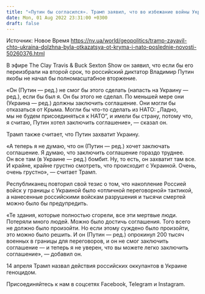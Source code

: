```yaml
---
title: "«Путин бы согласился». Трамп заявил, что во избежание войны Украина должна была отказаться от Крыма и НАТО"
date: Mon, 01 Aug 2022 23:31:00 +0300
draft: false
---
```

Источник: Новое Время https://nv.ua/world/geopolitics/tramp-zayavil-chto-ukraina-dolzhna-byla-otkazatsya-ot-kryma-i-nato-poslednie-novosti-50260376.html


 В эфире The Clay Travis & Buck Sexton Show он заявил, что если бы его переизбрали на второй срок, то российский диктатор Владимир Путин якобы не начал бы полномасштабное вторжение.

«Он (Путин — ред.) не смог бы этого сделать (напасть на Украину — ред.), если бы был я. Он бы этого не сделал. По меньшей мере они (Украина — ред.) должны заключить соглашение. Они могли бы отказаться от Крыма. Могли бы что-то сделать из НАТО: „Ладно, мы не будем присоединяться к НАТО“, и имели бы страну, потому что, я считаю, Путин хотел заключить соглашение», — сказал он.

Трамп также считает, что Путин захватит Украину.

«А теперь я не думаю, что он (Путин — ред.) хочет заключать соглашение. Я думаю, что заключить соглашение гораздо труднее. Он все там (в Украине — ред.) бомбит. Ну, то есть, он захватит там все. И крайне, крайне грустно смотреть, что происходит с Украиной. Очень, очень грустно», — считает Трамп.

Республиканец повторил свой тезис о том, что накопление Россией войск у границы с Украиной было «отличной переговорной» тактикой, а нанесенные российскими войскам разрушения и тысячи смертей можно было бы предупредить.

«Те здания, которые полностью сгорели, все эти мертвые люди. Потеряли много людей. Можно было достичь соглашения. Того всего не должно было произойти. Но если этому суждено было произойти, это можно было решить. И он (Путин — ред.) опрокинул 200 тысяч военных в границы для переговоров, и он не смог заключить соглашение — и теперь я не уверен, что вы можете легко заключить соглашение», — добавил он.

14 апреля Трамп назвал действия российских оккупантов в Украине геноцидом.

Присоединяйтесь к нам в соцсетях Facebook, Telegram и Instagram.
